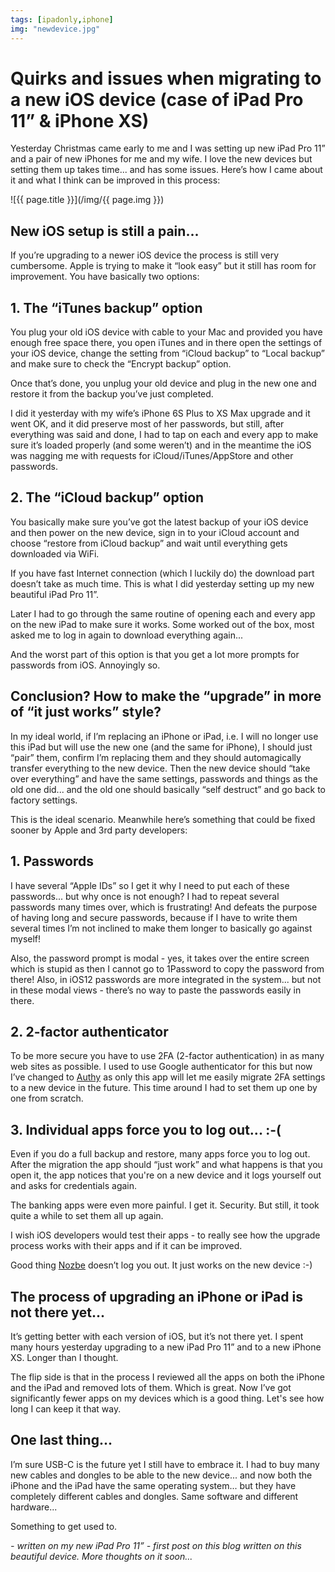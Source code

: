 ```yaml
---
tags: [ipadonly,iphone]
img: "newdevice.jpg"
---
```


# Quirks and issues when migrating to a new iOS device (case of iPad Pro 11” & iPhone XS)

Yesterday Christmas came early to me and I was setting up new iPad Pro 11” and a pair of new iPhones for me and my wife. I love the new devices but setting them up takes time... and has some issues. Here’s how I came about it and what I think can be improved in this process:

<!--More-->

![{{ page.title }}](/img/{{ page.img }})

## New iOS setup is still a pain...

If you’re upgrading to a newer iOS device the process is still very cumbersome. Apple is trying to make it “look easy” but it still has room for improvement. You have basically two options:

## 1. The “iTunes backup” option

You plug your old iOS device with cable to your Mac and provided you have enough free space there, you open iTunes and in there open the settings of your iOS device, change the setting from “iCloud backup” to “Local backup” and make sure to check the “Encrypt backup” option.

Once that’s done, you unplug your old device and plug in the new one and restore it from the backup you’ve just completed.

I did it yesterday with my wife’s iPhone 6S Plus to XS Max upgrade and it went OK, and it did preserve most of her passwords, but still, after everything was said and done, I had to tap on each and every app to make sure it’s loaded properly (and some weren’t) and in the meantime the iOS was nagging me with requests for iCloud/iTunes/AppStore and other passwords.

## 2. The “iCloud backup” option

You basically make sure you’ve got the latest backup of your iOS device and then power on the new device, sign in to your iCloud account and choose “restore from iCloud backup” and wait until everything gets downloaded via WiFi.

If you have fast Internet connection (which I luckily do) the download part doesn’t take as much time. This is what I did yesterday setting up my new beautiful iPad Pro 11”.

Later I had to go through the same routine of opening each and every app on the new iPad to make sure it works. Some worked out of the box, most asked me to log in again to download everything again...

And the worst part of this option is that you get a lot more prompts for passwords from iOS. Annoyingly so.

## Conclusion? How to make the “upgrade” in more of “it just works” style?

In my ideal world, if I’m replacing an iPhone or iPad, i.e. I will no longer use this iPad but will use the new one (and the same for iPhone), I should just “pair” them, confirm I’m replacing them and they should automagically transfer everything to the new device. Then the new device should “take over everything” and have the same settings, passwords and things as the old one did... and the old one should basically “self destruct” and go back to factory settings.

This is the ideal scenario. Meanwhile here’s something that could be fixed sooner by Apple and 3rd party developers:

## 1. Passwords

I have several “Apple IDs” so I get it why I need to put each of these passwords... but why once is not enough? I had to repeat several passwords many times over, which is frustrating! And defeats the purpose of having long and secure passwords, because if I have to write them several times I’m not inclined to make them longer to basically go against myself!

Also, the password prompt is modal - yes, it takes over the entire screen which is stupid as then I cannot go to 1Password to copy the password from there! Also, in iOS12 passwords are more integrated in the system... but not in these modal views - there’s no way to paste the passwords easily in there.

## 2. 2-factor authenticator

To be more secure you have to use 2FA (2-factor authentication) in as many web sites as possible. I used to use Google authenticator for this but now I’ve changed to [Authy](https://authy.com) as only this app will let me easily migrate 2FA settings to a new device in the future. This time around I had to set them up one by one from scratch.

## 3. Individual apps force you to log out... :-(

Even if you do a full backup and restore, many apps force you to log out. After the migration the app should “just work” and what happens is that you open it, the app notices that you're on a new device and it logs yourself out and asks for credentials again.

The banking apps were even more painful. I get it. Security. But still, it took quite a while to set them all up again.

I wish iOS developers would test their apps - to really see how the upgrade process works with their apps and if it can be improved.

Good thing [Nozbe][n] doesn’t log you out. It just works on the new device :-)

## The process of upgrading an iPhone or iPad is not there yet...

It’s getting better with each version of iOS, but it’s not there yet. I spent many hours yesterday upgrading to a new iPad Pro 11” and to a new iPhone XS. Longer than I thought.

The flip side is that in the process I reviewed all the apps on both the iPhone and the iPad and removed lots of them. Which is great. Now I’ve got significantly fewer apps on my devices which is a good thing. Let's see how long I can keep it that way.

## One last thing...

I’m sure USB-C is the future yet I still have to embrace it. I had to buy many new cables and dongles to be able to the new device... and now both the iPhone and the iPad have the same operating system... but they have completely different cables and dongles. Same software and different hardware... 

Something to get used to.

*- written on my new iPad Pro 11” - first post on this blog written on this beautiful device. More thoughts on it soon...*


[n]: https://nozbe.com/
[p]: https://thepodcast.fm/